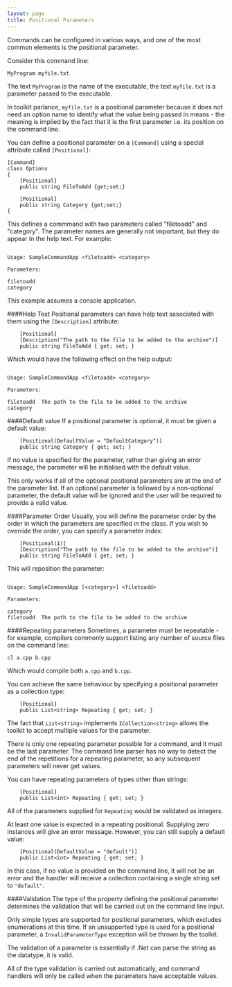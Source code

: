```yaml
---
layout: page
title: Positional Parameters
---
```


Commands can be configured in various ways, and one of the most common elements is the positional parameter.

Consider this command line:

```MyProgram myfile.txt```

The text ```MyProgram``` is the name of the executable, the text ```myfile.txt``` is a parameter passed to the executable.

In toolkit parlance, ```myfile.txt``` is a positional parameter because it does not need an option name to identify what the value being passed in means - the meaning is implied by the fact that it is the first parameter i.e. its position on the command line.

You can define a positional parameter on a ```[Command]``` using a special attribute called ```[Positional]```:

	[Command]
	class Options
	{
		[Positional]
		public string FileToAdd {get;set;}

		[Positional]
		public string Category {get;set;}
	{

This defines a commmand with two parameters called "filetoadd" and "category". The parameter names are generally not important, but they do appear in the help text. For example:

~~~

Usage: SampleCommandApp <filetoadd> <category>

Parameters:

filetoadd
category

~~~

This example assumes a console application.

####Help Text
Positional parameters can have help text associated with them using the ```[Description]``` attribute:

        [Positional]
	    [Description("The path to the file to be added to the archive")]
        public string FileToAdd { get; set; }

Which would have the following effect on the help output:

~~~

Usage: SampleCommandApp <filetoadd> <category>

Parameters:

filetoadd  The path to the file to be added to the archive
category

~~~

####Default value
If a positional parameter is optional, it must be given a default value:

        [Positional(DefaultValue = "DefaultCategory")]
        public string Category { get; set; }

If no value is specified for the parameter, rather than giving an error message, the parameter will be initialised with the default value.

This only works if all of the optional positional parameters are at the end of the parameter list. If an optional parameter is followed by a non-optional parameter, the default value will be ignored and the user will be required to provide a valid value.

####Parameter Order
Usually, you will define the parameter order by the order in which the parameters are specified in the class. If you wish to override the order, you can specify a parameter index:

        [Positional(1)]
	    [Description("The path to the file to be added to the archive")]
        public string FileToAdd { get; set; }

This will reposition the parameter:

~~~

Usage: SampleCommandApp [<category>] <filetoadd>

Parameters:

category
filetoadd  The path to the file to be added to the archive

~~~

####Repeating parameters
Sometimes, a parameter must be repeatable - for example, compilers commonly support listing any number of source files on the command line:

```cl a.cpp b.cpp```

Which would compile both ```a.cpp``` and ```b.cpp```.

You can achieve the same behaviour by specifying a positional parameter as a collection type:

        [Positional]
        public List<string> Repeating { get; set; } 

The fact that ```List<string>``` implements ```ICollection<string>``` allows the toolkit to accept multiple values for the parameter.

There is only one repeating parameter possible for a command, and it must be the last parameter. The command line parser has no way to detect the end of the repetitions for a repeating parameter, so any subsequent parameters will never get values.

You can have repeating parameters of types other than strings:

        [Positional]
        public List<int> Repeating { get; set; } 

All of the parameters supplied for ```Repeating``` would be validated as integers.

At least one value is expected in a repeating positional. Supplying zero instances will give an error message. However, you can still supply a default value:

        [Positional(DefaultValue = "default")]
        public List<int> Repeating { get; set; } 

In this case, if no value is provided on the command line, it will not be an error and the handler will receive a collection containing a single string set to ```"default"```.

####Validation
The type of the property defining the positional parameter determines the validation that will be carried out on the command line input.

Only simple types are supported for positional parameters, which excludes enumerations at this time. If an unsupported type is used for a positional parameter, a ```InvalidParameterType``` exception will be thrown by the toolkit.

The validation of a parameter is essentially if .Net can parse the string as the datatype, it is valid.

All of the type validation is carried out automatically, and command handlers will only be called when the parameters have acceptable values.